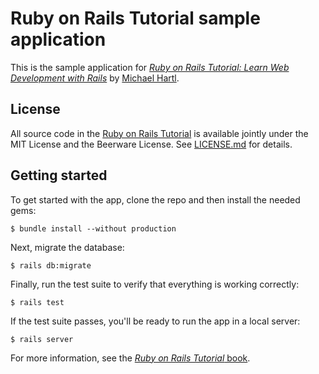 # Ruby on Rails Tutorial sample application
This is the sample application for
[*Ruby on Rails Tutorial:
Learn Web Development with Rails*](http://www.railstutorial.org/) by [Michael Hartl](http://www.michaelhartl.com/).
## License
All source code in the [Ruby on Rails Tutorial](http://railstutorial.org/) is available jointly under the MIT License and the Beerware License. See [LICENSE.md](LICENSE.md) for details.
## Getting started
To get started with the app, clone the repo and then install the needed gems:
```
$ bundle install --without production
```
Next, migrate the database:
```
$ rails db:migrate
```
Finally, run the test suite to verify that everything is working correctly:
```
$ rails test
```
If the test suite passes, you'll be ready to run the app in a local server:
```
$ rails server
```
For more information, see the
[*Ruby on Rails Tutorial* book](http://www.railstutorial.org/book).
